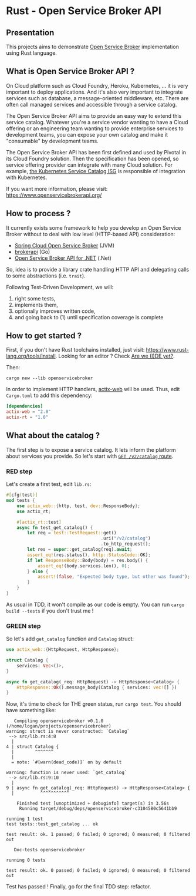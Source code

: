 Rust - Open Service Broker API
===



## Presentation

This projects aims to demonstrate [Open Service Broker](https://www.openservicebrokerapi.org/) implementation using Rust language.



## What is Open Service Broker API ?

On Cloud platform such as Cloud Foundry, Heroku, Kubernetes, ... it is very important to deploy applications. And it's also very important to integrate services such as database, a message-oriented middleware, etc. There are often call managed services and accessible through a service catalog.

The Open Service Broker API aims to provide an easy way to extend this service catalog. Whatever you're a service vendor wanting to have a Cloud offering or an engineering team wanting to provide enterprise services to development teams, you can expose your own catalog and make it "consumable" by development teams.

The Open Service Broker API has been first defined and used by Pivotal in its Cloud Foundry solution. Then the specification has been opened, so service offering provider can integrate with many Cloud solution. For example, [the Kubernetes Service Catalog ISG](https://svc-cat.io/) is responsible of integration with Kubernetes.

If you want more information, please visit: https://www.openservicebrokerapi.org/



## How to process ?

It currently exists some framework to help you develop an Open Service Broker without to deal with low level (HTTP-based API) consideration:

* [Spring Cloud Open Service Broker](https://spring.io/projects/spring-cloud-open-service-broker) (JVM)
* [brokerapi](https://github.com/pivotal-cf/brokerapi) (Go)
* [Open Service Broker API for .NET](https://github.com/AXOOM/OpenServiceBroker) (.Net)

So, idea is to provide a library crate handling HTTP API and delegating calls to some abstractions (i.e. `trait`).

Following Test-Driven Development, we will:

1. right some tests,
1. implements them,
1. optionally improves written code,
1. and going back to (1) until specification coverage is complete



## How to get started ?

First, if you don't have Rust toolchains installed, just visit: https://www.rust-lang.org/tools/install. Looking for an editor ? Check [Are we (I)DE yet?](https://areweideyet.com/).

Then:

```
cargo new --lib openservicebroker
```

In order to implement HTTP handlers, [actix-web](https://actix.rs/) will be used. Thus, edit `Cargo.toml` to add this dependency:

```toml
[dependencies]
actix-web = "2.0"
actix-rt = "1.0"
```



## What about the catalog ?

The first step is to expose a service catalog. It lets inform the platform about services you provide. So let's start with [`GET /v2/catalog` route](https://github.com/openservicebrokerapi/servicebroker/blob/v2.15/spec.md#route).

### RED step

Let's create a first test, edit `lib.rs`:

```rust
#[cfg(test)]
mod tests {
    use actix_web::{http, test, dev::ResponseBody};
    use actix_rt;

    #[actix_rt::test]
    async fn test_get_catalog() {
        let req = test::TestRequest::get()
                                    .uri("/v2/catalog")
                                    .to_http_request();
        let res = super::get_catalog(req).await;
        assert_eq!(res.status(), http::StatusCode::OK);
        if let ResponseBody::Body(body) = res.body() {
            assert_eq!(body.services.len(), 0);
        } else {
            assert!(false, "Expected body type, but other was found");
        }
    }
}
```

As usual in TDD, it won't compile as our code is empty. You can run `cargo build --tests` if you don't trust me !

### GREEN step

So let's add `get_catalog` function and `Catalog` struct:

```rust
use actix_web::{HttpRequest, HttpResponse};

struct Catalog {
    services: Vec<()>,
}

async fn get_catalog(_req: HttpRequest) -> HttpResponse<Catalog> {
    HttpResponse::Ok().message_body(Catalog { services: vec![] })
}
```

Now, it's time to check for THE green status, run `cargo test`. You should have something like:

```text
   Compiling openservicebroker v0.1.0 (/home/logan/projects/openservicebroker)
warning: struct is never constructed: `Catalog`
 --> src/lib.rs:4:8
  |
4 | struct Catalog {
  |        ^^^^^^^
  |
  = note: `#[warn(dead_code)]` on by default

warning: function is never used: `get_catalog`
 --> src/lib.rs:9:10
  |
9 | async fn get_catalog(_req: HttpRequest) -> HttpResponse<Catalog> {
  |          ^^^^^^^^^^^

    Finished test [unoptimized + debuginfo] target(s) in 3.56s
     Running target/debug/deps/openservicebroker-c3104580c5641bb9

running 1 test
test tests::test_get_catalog ... ok

test result: ok. 1 passed; 0 failed; 0 ignored; 0 measured; 0 filtered out

   Doc-tests openservicebroker

running 0 tests

test result: ok. 0 passed; 0 failed; 0 ignored; 0 measured; 0 filtered out
```

Test has passed ! Finally, go for the final TDD step: refactor.
